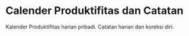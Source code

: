 # Calender Produktifitas dan Catatan
Kalender Produktifitas harian pribadi. Catatan harian dan koreksi diri.